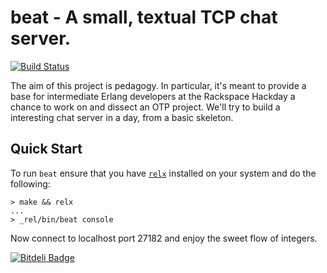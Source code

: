 # beat - A small, textual TCP chat server.

[![Build Status](https://travis-ci.org/blt/beat.png)](https://travis-ci.org/blt/beat)

The aim of this project is pedagogy. In particular, it's meant to provide a base
for intermediate Erlang developers at the Rackspace Hackday a chance to work on
and dissect an OTP project. We'll try to build a interesting chat server in a
day, from a basic skeleton.

## Quick Start

To run `beat` ensure that you have [`relx`](https://github.com/erlware/relx)
installed on your system and do the following:

```
> make && relx
...
> _rel/bin/beat console
```
Now connect to localhost port 27182 and enjoy the sweet flow of integers.


[![Bitdeli Badge](https://d2weczhvl823v0.cloudfront.net/blt/beat/trend.png)](https://bitdeli.com/free "Bitdeli Badge")


